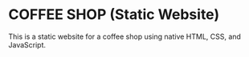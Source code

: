 # COFFEE SHOP (Static Website)

This is a static website for a coffee shop using native HTML, CSS, and JavaScript.
